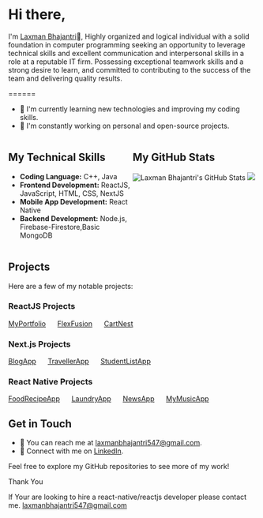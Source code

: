 # Hi there, 
I'm [Laxman Bhajantri](https://github.com/LaxmanZ)👋, Highly organized and logical individual with a solid foundation in computer programming seeking an opportunity to leverage technical skills and excellent communication and interpersonal skills in a role at a reputable IT firm. Possessing exceptional teamwork skills and a strong desire to learn, and committed to contributing to the success of the team and delivering quality results.

======
- 🌱 I'm currently learning new technologies and improving my coding skills.
- 🔭 I'm constantly working on personal and open-source projects.

<div style="display: flex; flex-direction: row; align-items: flex-start; justify-content: space-between;">
  <div style="flex: 1;">
    <h2>My Technical Skills</h2>
    <ul>
      <li><strong>Coding Language:</strong> C++, Java</li>
      <li><strong>Frontend Development:</strong> ReactJS, JavaScript, HTML, CSS, NextJS</li>
      <li><strong>Mobile App Development:</strong> React Native</li>
      <li><strong>Backend Development:</strong> Node.js, Firebase-Firestore,Basic MongoDB</li>
    </ul>
  </div>
  <div style="flex: 1;">
    <h2>My GitHub Stats</h2>
    <img src="https://github-readme-stats.vercel.app/api?username=LaxmanZ&show_icons=true&theme=dark" alt="Laxman Bhajantri's GitHub Stats">
    <img src="https://img.shields.io/github/last-commit/LaxmanZ/LaxmanZ?label=total%20contributions%20in%20last%20year">
  </div>
</div>

## Projects

Here are a few of my notable projects:

### ReactJS Projects

[MyPortfolio](https://myportfolio-2bddc.web.app/) &nbsp;&nbsp;&nbsp;&nbsp; [FlexFusion](https://gymprojectmugiwara.vercel.app/) &nbsp;&nbsp;&nbsp;&nbsp; [CartNest](https://amazona.onrender.com/)

### Next.js Projects

[BlogApp](https://github.com/LaxmanZ/blogapp-next-js) &nbsp;&nbsp;&nbsp;&nbsp; [TravellerApp](https://github.com/LaxmanZ/travelapp-next-js) &nbsp;&nbsp;&nbsp;&nbsp; [StudentListApp](https://github.com/LaxmanZ/studentlist-next-js)

### React Native Projects

[FoodRecipeApp](https://github.com/LaxmanZ/FoodRecipeApp-react-native) &nbsp;&nbsp;&nbsp;&nbsp; [LaundryApp](https://github.com/LaxmanZ/laundry-app-react-native) &nbsp;&nbsp;&nbsp;&nbsp; [NewsApp](https://github.com/LaxmanZ/NewsApp-react-native) &nbsp;&nbsp;&nbsp;&nbsp; [MyMusicApp](https://github.com/LaxmanZ/MyMusic)


## Get in Touch

- 📧 You can reach me at [laxmanbhajantri547@gmail.com](mailto:laxmanbhajantri547@gmail.com).
- 💬 Connect with me on [LinkedIn](https://www.linkedin.com/in/laxman-bhajantri-b781471a4).

Feel free to explore my GitHub repositories to see more of my work!

Thank You

If Your are looking to hire a react-native/reactjs developer please contact me. laxmanbhajantri547@gmail.com
